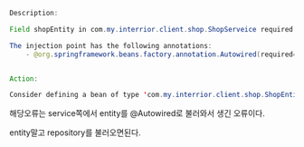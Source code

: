 ```java
Description:

Field shopEntity in com.my.interrior.client.shop.ShopServeice required a bean of type 'com.my.interrior.client.shop.ShopEntity' that could not be found.

The injection point has the following annotations:
	- @org.springframework.beans.factory.annotation.Autowired(required=true)


Action:

Consider defining a bean of type 'com.my.interrior.client.shop.ShopEntity' in your configuration.


```

해당오류는 service쪽에서 entity를 @Autowired로 불러와서 생긴 오류이다.

entity말고 repository를 불러오면된다.